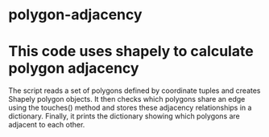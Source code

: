 # polygon-adjacency
# This code uses shapely to calculate polygon adjacency
The script reads a set of polygons defined by coordinate tuples and creates Shapely polygon objects. It then checks which polygons share an edge using the touches() method and stores these adjacency relationships in a dictionary. Finally, it prints the dictionary showing which polygons are adjacent to each other. 
